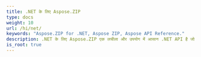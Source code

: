 ```yaml
---
title: .NET के लिए Aspose.ZIP
type: docs
weight: 10
url: /hi/net/
keywords: "Aspose.ZIP for .NET, Aspose ZIP, Aspose API Reference."
description: .NET के लिए Aspose.ZIP एक लचीला और उपयोग में आसान .NET API है जो आपको एक मानक ज़िप प्रारूप में फ़ाइलों के संपीड़न के साथ काम करने देता है।
is_root: true
---
```

